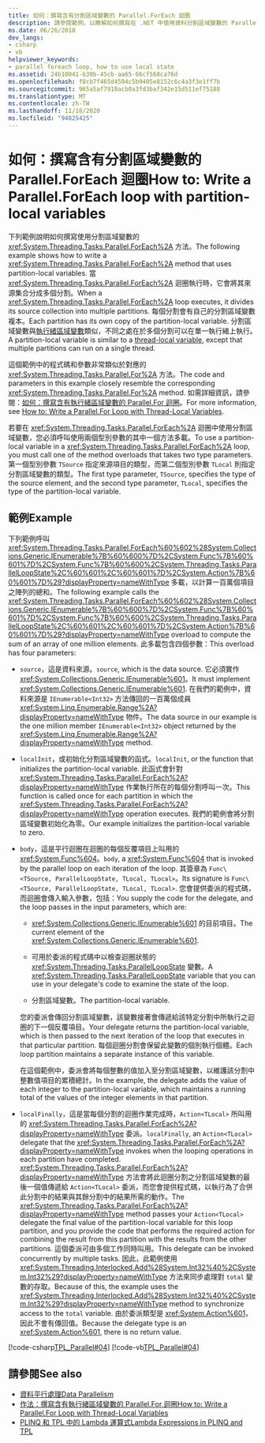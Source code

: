 ```yaml
---
title: 如何：撰寫含有分割區域變數的 Parallel.ForEach 迴圈
description: 請參閱範例，以瞭解如何撰寫在 .NET 中使用資料分割區域變數的 Parallel. ForEach 迴圈。
ms.date: 06/26/2018
dev_langs:
- csharp
- vb
helpviewer_keywords:
- parallel foreach loop, how to use local state
ms.assetid: 24b10041-b30b-45cb-aa65-66cf568ca76d
ms.openlocfilehash: f8cb7f465d4594c5b9405e8152c6c4a3f3e1ff7b
ms.sourcegitcommit: 965a5af7918acb0a3fd3baf342e15d511ef75188
ms.translationtype: MT
ms.contentlocale: zh-TW
ms.lasthandoff: 11/18/2020
ms.locfileid: "94825425"
---
```

# <a name="how-to-write-a-parallelforeach-loop-with-partition-local-variables"></a><span data-ttu-id="13c1c-103">如何：撰寫含有分割區域變數的 Parallel.ForEach 迴圈</span><span class="sxs-lookup"><span data-stu-id="13c1c-103">How to: Write a Parallel.ForEach loop with partition-local variables</span></span>

<span data-ttu-id="13c1c-104">下列範例說明如何撰寫使用分割區域變數的 <xref:System.Threading.Tasks.Parallel.ForEach%2A> 方法。</span><span class="sxs-lookup"><span data-stu-id="13c1c-104">The following example shows how to write a <xref:System.Threading.Tasks.Parallel.ForEach%2A> method that uses partition-local variables.</span></span> <span data-ttu-id="13c1c-105">當 <xref:System.Threading.Tasks.Parallel.ForEach%2A> 迴圈執行時，它會將其來源集合分成多個分割。</span><span class="sxs-lookup"><span data-stu-id="13c1c-105">When a <xref:System.Threading.Tasks.Parallel.ForEach%2A> loop executes, it divides its source collection into multiple partitions.</span></span> <span data-ttu-id="13c1c-106">每個分割會有自己的分割區域變數複本。</span><span class="sxs-lookup"><span data-stu-id="13c1c-106">Each partition has its own copy of the partition-local variable.</span></span> <span data-ttu-id="13c1c-107">分割區域變數與[執行緒區域變數](xref:System.Threading.ThreadLocal%601)類似，不同之處在於多個分割可以在單一執行緒上執行。</span><span class="sxs-lookup"><span data-stu-id="13c1c-107">A partition-local variable is similar to a [thread-local variable](xref:System.Threading.ThreadLocal%601), except that multiple partitions can run on a single thread.</span></span>

<span data-ttu-id="13c1c-108">這個範例中的程式碼和參數非常類似於對應的 <xref:System.Threading.Tasks.Parallel.For%2A> 方法。</span><span class="sxs-lookup"><span data-stu-id="13c1c-108">The code and parameters in this example closely resemble the corresponding <xref:System.Threading.Tasks.Parallel.For%2A> method.</span></span> <span data-ttu-id="13c1c-109">如需詳細資訊，請參閱：[如何：撰寫含有執行緒區域變數的 Parallel.For 迴圈](how-to-write-a-parallel-for-loop-with-thread-local-variables.md)。</span><span class="sxs-lookup"><span data-stu-id="13c1c-109">For more information, see [How to: Write a Parallel.For Loop with Thread-Local Variables](how-to-write-a-parallel-for-loop-with-thread-local-variables.md).</span></span>

<span data-ttu-id="13c1c-110">若要在 <xref:System.Threading.Tasks.Parallel.ForEach%2A> 迴圈中使用分割區域變數，您必須呼叫使用兩個型別參數的其中一個方法多載。</span><span class="sxs-lookup"><span data-stu-id="13c1c-110">To use a partition-local variable in a <xref:System.Threading.Tasks.Parallel.ForEach%2A> loop, you must call one of the method overloads that takes two type parameters.</span></span> <span data-ttu-id="13c1c-111">第一個型別參數 `TSource` 指定來源項目的類型，而第二個型別參數 `TLocal` 則指定分割區域變數的類型。</span><span class="sxs-lookup"><span data-stu-id="13c1c-111">The first type parameter, `TSource`, specifies the type of the source element, and the second type parameter, `TLocal`, specifies the type of the partition-local variable.</span></span>

## <a name="example"></a><span data-ttu-id="13c1c-112">範例</span><span class="sxs-lookup"><span data-stu-id="13c1c-112">Example</span></span>

<span data-ttu-id="13c1c-113">下列範例呼叫 <xref:System.Threading.Tasks.Parallel.ForEach%60%602%28System.Collections.Generic.IEnumerable%7B%60%600%7D%2CSystem.Func%7B%60%601%7D%2CSystem.Func%7B%60%600%2CSystem.Threading.Tasks.ParallelLoopState%2C%60%601%2C%60%601%7D%2CSystem.Action%7B%60%601%7D%29?displayProperty=nameWithType> 多載，以計算一百萬個項目之陣列的總和。</span><span class="sxs-lookup"><span data-stu-id="13c1c-113">The following example calls the <xref:System.Threading.Tasks.Parallel.ForEach%60%602%28System.Collections.Generic.IEnumerable%7B%60%600%7D%2CSystem.Func%7B%60%601%7D%2CSystem.Func%7B%60%600%2CSystem.Threading.Tasks.ParallelLoopState%2C%60%601%2C%60%601%7D%2CSystem.Action%7B%60%601%7D%29?displayProperty=nameWithType> overload to compute the sum of an array of one million elements.</span></span> <span data-ttu-id="13c1c-114">此多載包含四個參數：</span><span class="sxs-lookup"><span data-stu-id="13c1c-114">This overload has four parameters:</span></span>

- <span data-ttu-id="13c1c-115">`source`，這是資料來源。</span><span class="sxs-lookup"><span data-stu-id="13c1c-115">`source`, which is the data source.</span></span> <span data-ttu-id="13c1c-116">它必須實作 <xref:System.Collections.Generic.IEnumerable%601>。</span><span class="sxs-lookup"><span data-stu-id="13c1c-116">It must implement <xref:System.Collections.Generic.IEnumerable%601>.</span></span> <span data-ttu-id="13c1c-117">在我們的範例中，資料來源是 `IEnumerable<Int32>` 方法傳回的一百萬個成員 <xref:System.Linq.Enumerable.Range%2A?displayProperty=nameWithType> 物件。</span><span class="sxs-lookup"><span data-stu-id="13c1c-117">The data source in our example is the one million member `IEnumerable<Int32>` object returned by the <xref:System.Linq.Enumerable.Range%2A?displayProperty=nameWithType> method.</span></span>

- <span data-ttu-id="13c1c-118">`localInit`，或初始化分割區域變數的函式。</span><span class="sxs-lookup"><span data-stu-id="13c1c-118">`localInit`, or the function that initializes the partition-local variable.</span></span> <span data-ttu-id="13c1c-119">此函式會針對 <xref:System.Threading.Tasks.Parallel.ForEach%2A?displayProperty=nameWithType> 作業執行所在的每個分割呼叫一次。</span><span class="sxs-lookup"><span data-stu-id="13c1c-119">This function is called once for each partition in which the <xref:System.Threading.Tasks.Parallel.ForEach%2A?displayProperty=nameWithType> operation executes.</span></span> <span data-ttu-id="13c1c-120">我們的範例會將分割區域變數初始化為零。</span><span class="sxs-lookup"><span data-stu-id="13c1c-120">Our example initializes the partition-local variable to zero.</span></span>

- <span data-ttu-id="13c1c-121">`body`，這是平行迴圈在迴圈的每個反覆項目上叫用的 <xref:System.Func%604>。</span><span class="sxs-lookup"><span data-stu-id="13c1c-121">`body`, a <xref:System.Func%604> that is invoked by the parallel loop on each iteration of the loop.</span></span> <span data-ttu-id="13c1c-122">其簽章為 `Func\<TSource, ParallelLoopState, TLocal, TLocal>`。</span><span class="sxs-lookup"><span data-stu-id="13c1c-122">Its signature is `Func\<TSource, ParallelLoopState, TLocal, TLocal>`.</span></span> <span data-ttu-id="13c1c-123">您會提供委派的程式碼，而迴圈會傳入輸入參數，包括：</span><span class="sxs-lookup"><span data-stu-id="13c1c-123">You supply the code for the delegate, and the loop passes in the input parameters, which are:</span></span>

  - <span data-ttu-id="13c1c-124"><xref:System.Collections.Generic.IEnumerable%601> 的目前項目。</span><span class="sxs-lookup"><span data-stu-id="13c1c-124">The current element of the <xref:System.Collections.Generic.IEnumerable%601>.</span></span>

  - <span data-ttu-id="13c1c-125">可用於委派的程式碼中以檢查迴圈狀態的 <xref:System.Threading.Tasks.ParallelLoopState> 變數。</span><span class="sxs-lookup"><span data-stu-id="13c1c-125">A <xref:System.Threading.Tasks.ParallelLoopState> variable that you can use in your delegate's code to examine the state of the loop.</span></span>

  - <span data-ttu-id="13c1c-126">分割區域變數。</span><span class="sxs-lookup"><span data-stu-id="13c1c-126">The partition-local variable.</span></span>

  <span data-ttu-id="13c1c-127">您的委派會傳回分割區域變數，該變數接著會傳遞給該特定分割中所執行之迴圈的下一個反覆項目。</span><span class="sxs-lookup"><span data-stu-id="13c1c-127">Your delegate returns the partition-local variable, which is then passed to the next iteration of the loop that executes in that particular partition.</span></span> <span data-ttu-id="13c1c-128">每個迴圈分割會保留此變數的個別執行個體。</span><span class="sxs-lookup"><span data-stu-id="13c1c-128">Each loop partition maintains a separate instance of this variable.</span></span>

  <span data-ttu-id="13c1c-129">在這個範例中，委派會將每個整數的值加入至分割區域變數，以維護該分割中整數值項目的累積總計。</span><span class="sxs-lookup"><span data-stu-id="13c1c-129">In the example, the delegate adds the value of each integer to the partition-local variable, which maintains a running total of the values of the integer elements in that partition.</span></span>

- <span data-ttu-id="13c1c-130">`localFinally`，這是當每個分割的迴圈作業完成時，`Action<TLocal>` 所叫用的 <xref:System.Threading.Tasks.Parallel.ForEach%2A?displayProperty=nameWithType> 委派。</span><span class="sxs-lookup"><span data-stu-id="13c1c-130">`localFinally`, an `Action<TLocal>` delegate that the <xref:System.Threading.Tasks.Parallel.ForEach%2A?displayProperty=nameWithType> invokes when the looping operations in each partition have completed.</span></span> <span data-ttu-id="13c1c-131"><xref:System.Threading.Tasks.Parallel.ForEach%2A?displayProperty=nameWithType> 方法會將此迴圈分割之分割區域變數的最後一個值傳遞給 `Action<TLocal>` 委派，而您會提供程式碼，以執行為了合併此分割中的結果與其餘分割中的結果所需的動作。</span><span class="sxs-lookup"><span data-stu-id="13c1c-131">The <xref:System.Threading.Tasks.Parallel.ForEach%2A?displayProperty=nameWithType> method passes your `Action<TLocal>` delegate the final value of the partition-local variable for this loop partition, and you provide the code that performs the required action for combining the result from this partition with the results from the other partitions.</span></span> <span data-ttu-id="13c1c-132">這個委派可由多個工作同時叫用。</span><span class="sxs-lookup"><span data-stu-id="13c1c-132">This delegate can be invoked concurrently by multiple tasks.</span></span> <span data-ttu-id="13c1c-133">因此，此範例使用 <xref:System.Threading.Interlocked.Add%28System.Int32%40%2CSystem.Int32%29?displayProperty=nameWithType> 方法來同步處理對 `total` 變數的存取。</span><span class="sxs-lookup"><span data-stu-id="13c1c-133">Because of this, the example uses the <xref:System.Threading.Interlocked.Add%28System.Int32%40%2CSystem.Int32%29?displayProperty=nameWithType> method to synchronize access to the `total` variable.</span></span> <span data-ttu-id="13c1c-134">由於委派類型是 <xref:System.Action%601>，因此不會有傳回值。</span><span class="sxs-lookup"><span data-stu-id="13c1c-134">Because the delegate type is an <xref:System.Action%601>, there is no return value.</span></span>

[!code-csharp[TPL_Parallel#04](../../../samples/snippets/csharp/VS_Snippets_Misc/tpl_parallel/cs/foreachthreadlocal.cs#04)]
[!code-vb[TPL_Parallel#04](../../../samples/snippets/visualbasic/VS_Snippets_Misc/tpl_parallel/vb/foreachthreadlocal.vb#04)]

## <a name="see-also"></a><span data-ttu-id="13c1c-135">請參閱</span><span class="sxs-lookup"><span data-stu-id="13c1c-135">See also</span></span>

- [<span data-ttu-id="13c1c-136">資料平行處理</span><span class="sxs-lookup"><span data-stu-id="13c1c-136">Data Parallelism</span></span>](data-parallelism-task-parallel-library.md)
- [<span data-ttu-id="13c1c-137">作法：撰寫含有執行緒區域變數的 Parallel.For 迴圈</span><span class="sxs-lookup"><span data-stu-id="13c1c-137">How to: Write a Parallel.For Loop with Thread-Local Variables</span></span>](how-to-write-a-parallel-for-loop-with-thread-local-variables.md)
- [<span data-ttu-id="13c1c-138">PLINQ 和 TPL 中的 Lambda 運算式</span><span class="sxs-lookup"><span data-stu-id="13c1c-138">Lambda Expressions in PLINQ and TPL</span></span>](lambda-expressions-in-plinq-and-tpl.md)
